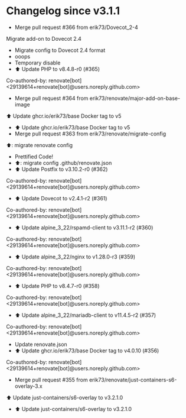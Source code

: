 # Changelog since v3.1.1
- Merge pull request #366 from erik73/Dovecot_2-4

Migrate add-on to Dovecot 2.4 
- Migrate config to Dovecot 2.4 format 
- ooops 
- Temporary disable 
- ⬆️ Update PHP to v8.4.8-r0 (#365)

Co-authored-by: renovate[bot] <29139614+renovate[bot]@users.noreply.github.com> 
- Merge pull request #364 from erik73/renovate/major-add-on-base-image

⬆️ Update ghcr.io/erik73/base Docker tag to v5 
- ⬆️ Update ghcr.io/erik73/base Docker tag to v5 
- Merge pull request #363 from erik73/renovate/migrate-config

⬆️: migrate renovate config 
- Prettified Code! 
- ⬆️: migrate config .github/renovate.json 
- ⬆️ Update Postfix to v3.10.2-r0 (#362)

Co-authored-by: renovate[bot] <29139614+renovate[bot]@users.noreply.github.com> 
- ⬆️ Update Dovecot to v2.4.1-r2 (#361)

Co-authored-by: renovate[bot] <29139614+renovate[bot]@users.noreply.github.com> 
- ⬆️ Update alpine_3_22/rspamd-client to v3.11.1-r2 (#360)

Co-authored-by: renovate[bot] <29139614+renovate[bot]@users.noreply.github.com> 
- ⬆️ Update alpine_3_22/nginx to v1.28.0-r3 (#359)

Co-authored-by: renovate[bot] <29139614+renovate[bot]@users.noreply.github.com> 
- ⬆️ Update PHP to v8.4.7-r0 (#358)

Co-authored-by: renovate[bot] <29139614+renovate[bot]@users.noreply.github.com> 
- ⬆️ Update alpine_3_22/mariadb-client to v11.4.5-r2 (#357)

Co-authored-by: renovate[bot] <29139614+renovate[bot]@users.noreply.github.com> 
- Update renovate.json 
- ⬆️ Update ghcr.io/erik73/base Docker tag to v4.0.10 (#356)

Co-authored-by: renovate[bot] <29139614+renovate[bot]@users.noreply.github.com> 
- Merge pull request #355 from erik73/renovate/just-containers-s6-overlay-3.x

⬆️ Update just-containers/s6-overlay to v3.2.1.0 
- ⬆️ Update just-containers/s6-overlay to v3.2.1.0 
